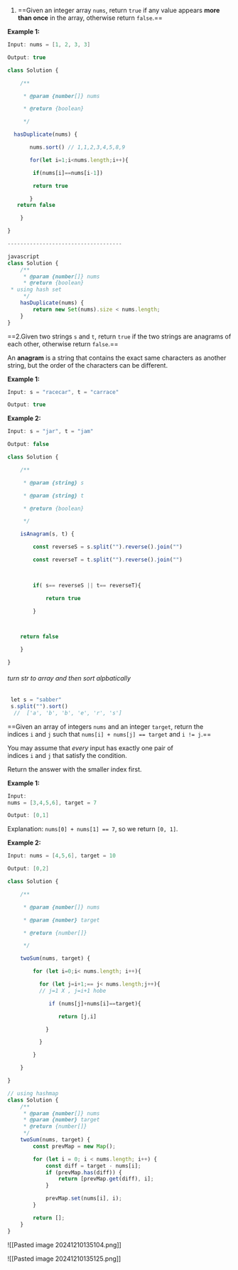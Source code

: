 1. ==Given an integer array `nums`, return `true` if any value appears **more than once** in the array, otherwise return `false`.==

**Example 1:**

```java
Input: nums = [1, 2, 3, 3]

Output: true
```

```js
class Solution {

    /**

     * @param {number[]} nums

     * @return {boolean}

     */

  hasDuplicate(nums) {

       nums.sort() // 1,1,2,3,4,5,8,9

       for(let i=1;i<nums.length;i++){

        if(nums[i]==nums[i-1])

        return true

       }
   return false

    }

}

------------------------------------

javascript
class Solution {
    /**
     * @param {number[]} nums
     * @return {boolean}
 * using hash set 
     */
    hasDuplicate(nums) {
        return new Set(nums).size < nums.length;
    }
}


```

==2.Given two strings `s` and `t`, return `true` if the two strings are anagrams of each other, otherwise return `false`.==

An **anagram** is a string that contains the exact same characters as another string, but the order of the characters can be different.

**Example 1:**

```java
Input: s = "racecar", t = "carrace"

Output: true
```


**Example 2:**

```java
Input: s = "jar", t = "jam"

Output: false
```

```js
class Solution {

    /**

     * @param {string} s

     * @param {string} t

     * @return {boolean}

     */

    isAnagram(s, t) {

        const reverseS = s.split("").reverse().join("")

        const reverseT = t.split("").reverse().join("")

  

        if( s== reverseS || t== reverseT){

            return true

        }

  

    return false

    }

}
```
  

 ###### *turn str to array and then sort alpbatically*
```js
 let s = "sabber"
 s.split("").sort()
  //  ['a', 'b', 'b', 'e', 'r', 's']
```

==Given an array of integers `nums` and an integer `target`, return the indices `i` and `j` such that `nums[i] + nums[j] == target` and `i != j`.==

You may assume that _every_ input has exactly one pair of indices `i` and `j` that satisfy the condition.

Return the answer with the smaller index first.

**Example 1:**

```java
Input: 
nums = [3,4,5,6], target = 7

Output: [0,1]
```


Explanation: `nums[0] + nums[1] == 7`, so we return `[0, 1]`.

**Example 2:**

```java
Input: nums = [4,5,6], target = 10

Output: [0,2]
```

```js
class Solution {

    /**

     * @param {number[]} nums

     * @param {number} target

     * @return {number[]}

     */

    twoSum(nums, target) {

        for (let i=0;i< nums.length; i++){

          for (let j=i+1;== j< nums.length;j++){
          // j=1 X , j=i+1 hobe 

             if (nums[j]+nums[i]==target){

                return [j,i]

            }

          }

        }  

    }

}

// using hashmap 
class Solution {
    /**
     * @param {number[]} nums
     * @param {number} target
     * @return {number[]}
     */
    twoSum(nums, target) {
        const prevMap = new Map();

        for (let i = 0; i < nums.length; i++) {
            const diff = target - nums[i];
            if (prevMap.has(diff)) {
                return [prevMap.get(diff), i];
            }

            prevMap.set(nums[i], i);
        }

        return [];
    }
}


```

![[Pasted image 20241210135104.png]]

![[Pasted image 20241210135125.png]]
